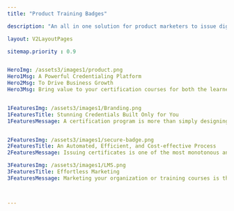 ```yaml
---
title: "Product Training Badges"

description: "An all in one solution for product marketers to issue digital badges. Most secure and Easy to use credentialing solution"

layout: V2LayoutPages

sitemap.priority : 0.9


HeroImg: /assets3/images1/product.png
Hero1Msg: A Powerful Credentialing Platform 
Hero2Msg: To Drive Business Growth 
Hero3Msg: Bring value to your certification courses for both the learners and your organization by partnering with CertifyMe. 


1FeaturesImg: /assets3/images1/Branding.png
1FeaturesTitle: Stunning Credentials Built Only for You
1FeaturesMessage: A certification program is more than simply designing eye-catchy credentials. No matter which segment you are working with, every industry has its unique look and feel that our certificates offer. The credentials reflect an image that convincingly tells your story.<br> Any organization that collaborates with us, gets the chance of rebranding the certificate. It exudes a positive, credible brand image that is essential to take your organization to the next level. Don’t believe in us? Check out our demo!


2FeaturesImg: /assets3/images1/secure-badge.png
2FeaturesTitle: An Automated, Efficient, and Cost-effective Process
2FeaturesMessage: Issuing certificates is one of the most monotonous and labor-intensive tasks after the training session. But this is proof that discloses how beneficial the training is for the learners and how the skills gained in the program will help in the corporate growth. Thus, delivering the credentials as fast as possible is critical for the success of the product training program.

3FeaturesImg: /assets3/images1/LMS.png
3FeaturesTitle: Effortless Marketing
3FeaturesMessage: Marketing your organization or training courses is the basis of establishing the institute for the long haul. But traditional marketing tricks also cost a fortune. irrespective of your organization's size and employee count, certificates from CertifyMe enable you to give life to your vision and mission. Our platform comes with an excellent perk; the ability to share the credentials on 40+ social media sites at a go. If this excites you, find out how <a href="https://go.certifyme.online/talk-with-expert?utm_source=digitalbadge&utm_medium=hero&utm_campaign=Talk+to+the+expert">we can help you.</a>



---
```

